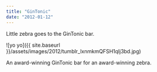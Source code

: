 ```yaml
---
title: "GinTonic"
date: "2012-01-12"
---
```


Little zebra goes to the GinTonic bar.

![yo yo]({{ site.baseurl }}/assets/images/2012/tumblr_lxnmkmQFSH1qlj3bd.jpg)

An award-winning GinTonic bar for an award-winning zebra.
